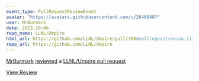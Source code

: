 ```yaml
---
event_type: PullRequestReviewEvent
avatar: "https://avatars.githubusercontent.com/u/2646848?"
user: MrBurmark
date: 2022-10-06
repo_name: LLNL/Umpire
html_url: https://github.com/LLNL/Umpire/pull/786#pullrequestreview-1133512641
repo_url: https://github.com/LLNL/Umpire
---
```


<a href='https://github.com/MrBurmark' target='_blank'>MrBurmark</a> <a href='https://github.com/LLNL/Umpire/pull/786#pullrequestreview-1133512641' target='_blank'>reviewed</a> a <a href='https://github.com/LLNL/Umpire/pull/786' target='_blank'>LLNL/Umpire pull request</a>

<small></small>

<a href='https://github.com/LLNL/Umpire/pull/786#pullrequestreview-1133512641' target='_blank'>View Review</a>